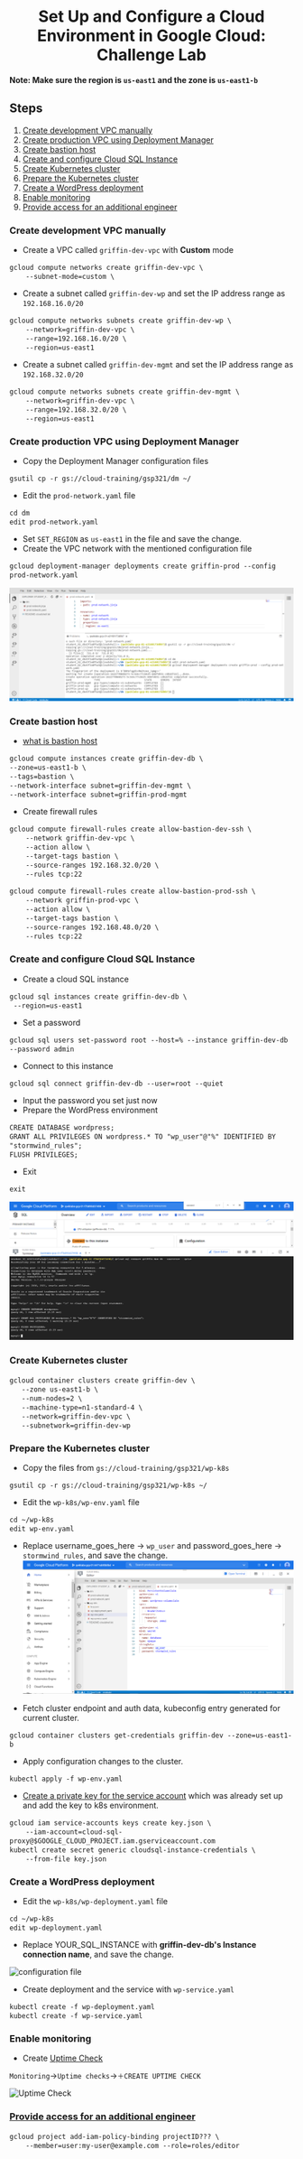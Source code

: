 <h1 align='center'> Set Up and Configure a Cloud Environment in Google Cloud: Challenge Lab </h1>

<strong>Note: Make sure the region is `us-east1` and the zone is `us-east1-b`</strong>

<h2> Steps </h2>

1. [Create development VPC manually](#1)
1. [Create production VPC using Deployment Manager](#2)
1. [Create bastion host](#3)
1. [Create and configure Cloud SQL Instance](#4)
1. [Create Kubernetes cluster](#5)
1. [Prepare the Kubernetes cluster](#6)
1. [Create a WordPress deployment](#7)
1. [Enable monitoring](#8)
1. [Provide access for an additional engineer](#9)<br>
 

<h3 id=1>Create development VPC manually</h3>

* Create a VPC called `griffin-dev-vpc` with **Custom** mode
```
gcloud compute networks create griffin-dev-vpc \
    --subnet-mode=custom \
```
* Create a subnet  called `griffin-dev-wp` and set the IP address range as `192.168.16.0/20`
```
gcloud compute networks subnets create griffin-dev-wp \
    --network=griffin-dev-vpc \
    --range=192.168.16.0/20 \
    --region=us-east1
```
* Create a subnet  called `griffin-dev-mgmt` and set the IP address range as `192.168.32.0/20`
```
gcloud compute networks subnets create griffin-dev-mgmt \
    --network=griffin-dev-vpc \
    --range=192.168.32.0/20 \
    --region=us-east1
```

<h3 id=2>Create production VPC using Deployment Manager</h3>

* Copy the Deployment Manager configuration files
```
gsutil cp -r gs://cloud-training/gsp321/dm ~/
```

* Edit the `prod-network.yaml` file
```
cd dm
edit prod-network.yaml
```
* Set `SET_REGION` as `us-east1` in the file and save the change.
* Create the VPC network with the mentioned configuration file
```
gcloud deployment-manager deployments create griffin-prod --config prod-network.yaml
```
![Here is result shown in Step 2](./image/1_step2.jpg)

<h3 id=3>Create bastion host</h3>

* [what is bastion host](https://cloud.google.com/solutions/connecting-securely#bastion)
```
gcloud compute instances create griffin-dev-db \
--zone=us-east1-b \
--tags=bastion \
--network-interface subnet=griffin-dev-mgmt \
--network-interface subnet=griffin-prod-mgmt
```
* Create firewall rules
```
gcloud compute firewall-rules create allow-bastion-dev-ssh \
    --network griffin-dev-vpc \
    --action allow \
    --target-tags bastion \
    --source-ranges 192.168.32.0/20 \
    --rules tcp:22
```
```
gcloud compute firewall-rules create allow-bastion-prod-ssh \
    --network griffin-prod-vpc \
    --action allow \
    --target-tags bastion \
    --source-ranges 192.168.48.0/20 \
    --rules tcp:22
```
<h3 id=4>Create and configure Cloud SQL Instance</h3>

* Create a cloud SQL instance
```
gcloud sql instances create griffin-dev-db \
 --region=us-east1 
```
* Set a password
```
gcloud sql users set-password root --host=% --instance griffin-dev-db --password admin
```
* Connect to this instance
```
gcloud sql connect griffin-dev-db --user=root --quiet
```
* Input the password you set just now
* Prepare the WordPress environment
```
CREATE DATABASE wordpress;
GRANT ALL PRIVILEGES ON wordpress.* TO "wp_user"@"%" IDENTIFIED BY "stormwind_rules";
FLUSH PRIVILEGES;
```
* Exit
```
exit
```

![Here is result shown in Step 4](./image/1_step6.PNG)

<h3 id=5>Create Kubernetes cluster</h3>

```
gcloud container clusters create griffin-dev \
   --zone us-east1-b \
   --num-nodes=2 \
   --machine-type=n1-standard-4 \
   --network=griffin-dev-vpc \
   --subnetwork=griffin-dev-wp
```
<h3 id=6>Prepare the Kubernetes cluster</h3>

* Copy the files from `gs://cloud-training/gsp321/wp-k8s`
```
gsutil cp -r gs://cloud-training/gsp321/wp-k8s ~/
```

* Edit the `wp-k8s/wp-env.yaml` file
```
cd ~/wp-k8s
edit wp-env.yaml
```

* Replace username_goes_here -> `wp_user` and password_goes_here ->  `stormwind_rules`, and save the change.
![wp-env.yaml](./image/1_step6_1.jpg)

* Fetch cluster endpoint and auth data, kubeconfig entry generated for current cluster.
```
gcloud container clusters get-credentials griffin-dev --zone=us-east1-b
```

* Apply configuration changes to the cluster.
```
kubectl apply -f wp-env.yaml
```

* [Create a private key for the service account](https://cloud.google.com/sdk/gcloud/reference/iam/service-accounts/keys/create) which was already set up and add the  key to k8s environment.
```
gcloud iam service-accounts keys create key.json \
    --iam-account=cloud-sql-proxy@$GOOGLE_CLOUD_PROJECT.iam.gserviceaccount.com
kubectl create secret generic cloudsql-instance-credentials \
    --from-file key.json
```

<h3 id=7>Create a WordPress deployment</h3>

* Edit the `wp-k8s/wp-deployment.yaml` file
```
cd ~/wp-k8s
edit wp-deployment.yaml
```

* Replace YOUR_SQL_INSTANCE with **griffin-dev-db's Instance connection name**, and save the change.
 
![configuration file]( )
* Create deployment and the service with `wp-service.yaml`
```
kubectl create -f wp-deployment.yaml
kubectl create -f wp-service.yaml
```

<h3 id=8>Enable monitoring</h3>

* Create [Uptime Check](https://cloud.google.com/monitoring/uptime-checks)

`Monitoring`->`Uptime checks`->`＋CREATE UPTIME CHECK`

![Uptime Check]( )

<h3 id=9><a href="https://cloud.google.com/iam/docs/granting-changing-revoking-access">Provide access for an additional engineer</a></h3>

```
gcloud project add-iam-policy-binding projectID??? \
    --member=user:my-user@example.com --role=roles/editor
```

